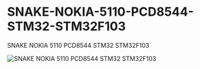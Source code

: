 # SNAKE-NOKIA-5110-PCD8544-STM32-STM32F103
SNAKE NOKIA 5110 PCD8544 STM32 STM32F103

![SNAKE NOKIA 5110 PCD8544 STM32 STM32F103](https://github.com/offpic/SNAKE-NOKIA-5110-PCD8544-STM32-STM32F103/assets/31142397/febffd2a-09e5-48bd-b8de-db5634ea0372)
